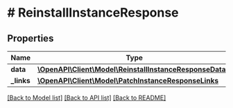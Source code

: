 # # ReinstallInstanceResponse

## Properties

Name | Type | Description | Notes
------------ | ------------- | ------------- | -------------
**data** | [**\OpenAPI\Client\Model\ReinstallInstanceResponseData[]**](ReinstallInstanceResponseData.md) |  |
**_links** | [**\OpenAPI\Client\Model\PatchInstanceResponseLinks**](PatchInstanceResponseLinks.md) |  |

[[Back to Model list]](../../README.md#models) [[Back to API list]](../../README.md#endpoints) [[Back to README]](../../README.md)

